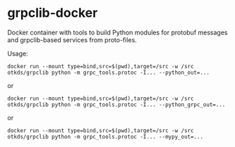 # grpclib-docker

Docker container with tools to build Python modules for protobuf messages and grpclib-based services from proto-files.

Usage:

    docker run --mount type=bind,src=$(pwd),target=/src -w /src otkds/grpclib python -m grpc_tools.protoc -I... --python_out=...

or

    docker run --mount type=bind,src=$(pwd),target=/src -w /src otkds/grpclib python -m grpc_tools.protoc -I... --python_grpc_out=...

or

    docker run --mount type=bind,src=$(pwd),target=/src -w /src otkds/grpclib python -m grpc_tools.protoc -I... --mypy_out=...

